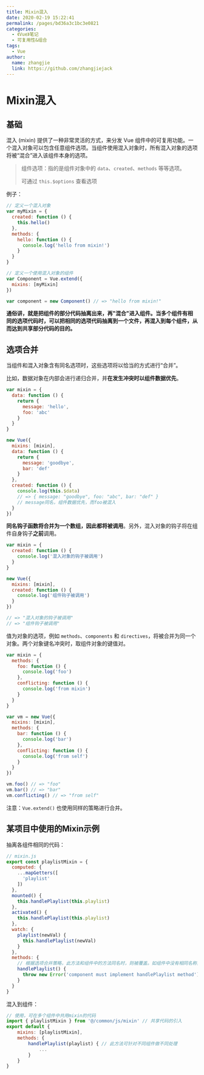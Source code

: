 ```yaml
---
title: Mixin混入
date: 2020-02-19 15:22:41
permalink: /pages/bd36a3c1bc3e0821
categories:
  - 《Vue》笔记
  - 可复用性&组合
tags:
  - Vue
author:
  name: zhangjie
  link: https://github.com/zhangjiejack
---
```

# Mixin混入

## 基础

混入 (mixin) 提供了一种非常灵活的方式，来分发 Vue 组件中的可复用功能。一个混入对象可以包含任意组件选项。当组件使用混入对象时，所有混入对象的选项将被“混合”进入该组件本身的选项。
<!-- more -->
> 组件选项：指的是组件对象中的 `data`、`created`、`methods` 等等选项。
>
> 可通过 `this.$options` 查看选项

例子：

```js
// 定义一个混入对象
var myMixin = {
  created: function () {
    this.hello()
  },
  methods: {
    hello: function () {
      console.log('hello from mixin!')
    }
  }
}

// 定义一个使用混入对象的组件
var Component = Vue.extend({
  mixins: [myMixin]
})

var component = new Component() // => "hello from mixin!"
```

**通俗讲，就是把组件的部分代码抽离出来，再"混合"进入组件。当多个组件有相同的选项代码时，可以把相同的选项代码抽离到一个文件，再混入到每个组件，从而达到共享部分代码的目的。**



## 选项合并

当组件和混入对象含有同名选项时，这些选项将以恰当的方式进行“合并”。

比如，数据对象在内部会进行递归合并，并**在发生冲突时以组件数据优先**。

```js
var mixin = {
  data: function () {
    return {
      message: 'hello',
      foo: 'abc'
    }
  }
}

new Vue({
  mixins: [mixin],
  data: function () {
    return {
      message: 'goodbye',
      bar: 'def'
    }
  },
  created: function () {
    console.log(this.$data)
    // => { message: "goodbye", foo: "abc", bar: "def" }
    // message同名，组件数据优先，而foo被混入
  }
})
```

**同名钩子函数将合并为一个数组，因此都将被调用**。另外，混入对象的钩子将在组件自身钩子**之前**调用。

```js
var mixin = {
  created: function () {
    console.log('混入对象的钩子被调用')
  }
}

new Vue({
  mixins: [mixin],
  created: function () {
    console.log('组件钩子被调用')
  }
})

// => "混入对象的钩子被调用"
// => "组件钩子被调用"
```

值为对象的选项，例如 `methods`、`components` 和 `directives`，将被合并为同一个对象。两个对象键名冲突时，取组件对象的键值对。

```js
var mixin = {
  methods: {
    foo: function () {
      console.log('foo')
    },
    conflicting: function () {
      console.log('from mixin')
    }
  }
}

var vm = new Vue({
  mixins: [mixin],
  methods: {
    bar: function () {
      console.log('bar')
    },
    conflicting: function () {
      console.log('from self')
    }
  }
})

vm.foo() // => "foo"
vm.bar() // => "bar"
vm.conflicting() // => "from self"
```

注意：`Vue.extend()` 也使用同样的策略进行合并。






## 某项目中使用的Mixin示例

抽离各组件相同的代码：

```js
// mixin.js
export const playlistMixin = {
  computed: {
    ...mapGetters([
      'playlist'
    ])
  },
  mounted() {
    this.handlePlaylist(this.playlist)
  },
  activated() {
    this.handlePlaylist(this.playlist)
  },
  watch: {
    playlist(newVal) {
      this.handlePlaylist(newVal)
    }
  },
  methods: {
    // 根据选项合并策略，此方法和组件中的方法同名时，则被覆盖。如组件中没有相同名称方法时则会使用此方法，从而抛出错误。
    handlePlaylist() {
      throw new Error('component must implement handlePlaylist method')
    }
  }
}
```

混入到组件：

```js
// 使用，可在多个组件中共用mixin的代码
import { playlistMixin } from '@/common/js/mixin' // 共享代码的引入
export default {
    mixins: [playlistMixin],
    methods: {
        handlePlaylist(playlist) { // 此方法可针对不同组件做不同处理
            ...
        }
    }
}
```
